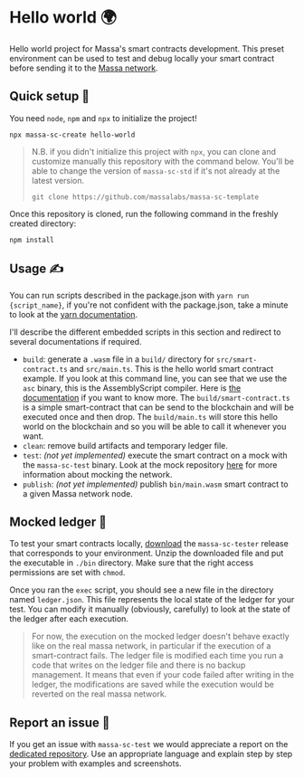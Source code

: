 # Hello world 🌍

Hello world project for Massa's smart contracts development. This preset environment can be used to test and debug locally your smart contract before sending it to the [Massa network](https://github.com/massalabs/massa).

## Quick setup 🧰

You need `node`, `npm` and `npx` to initialize the project!

```shell
npx massa-sc-create hello-world
```

> N.B. if you didn't initialize this project with `npx`, you can clone and customize manually this repository with the command below. You'll be able to change the version of `massa-sc-std` if it's not already at the latest version.
>
> ```shell
> git clone https://github.com/massalabs/massa-sc-template
> ```

Once this repository is cloned, run the following command in the freshly created directory:

```shell
npm install
```

## Usage ✍️

You can run scripts described in the package.json with `yarn run {script_name}`, if you're not confident with the package.json, take a minute to look at the [yarn documentation](https://classic.yarnpkg.com/lang/en/docs/cli/run/).

I'll describe the different embedded scripts in this section and redirect to several documentations if required.

-   `build`: generate a `.wasm` file in a `build/` directory for `src/smart-contract.ts` and `src/main.ts`. This is the hello world smart contract example. If you look at this command line, you can see that we use the `asc` binary, this is the AssemblyScript compiler. Here is [the documentation](https://www.assemblyscript.org/introduction.html) if you want to know more. The `build/smart-contract.ts` is a simple smart-contract that can be send to the blockchain and will be executed once and then drop. The `build/main.ts` will store this hello world on the blockchain and so you will be able to call it whenever you want.
-   `clean`: remove build artifacts and temporary ledger file.
-   `test`: _(not yet implemented)_ execute the smart contract on a mock with the `massa-sc-test` binary. Look at the mock repository [here](https://github.com/massalabs/massa-sc-tester) for more information about mocking the network.
-   `publish`: _(not yet implemented)_ publish `bin/main.wasm` smart contract to a given Massa network node.

## Mocked ledger 👛

To test your smart contracts locally, [download](https://github.com/massalabs/massa-sc-tester/releases) the `massa-sc-tester` release that corresponds to your environment. Unzip the downloaded file and put the executable in `./bin` directory. Make sure that the right access permissions are set with `chmod`.

Once you ran the `exec` script, you should see a new file in the directory named `ledger.json`. This file represents the local state of the ledger for your test. You can modify it manually (obviously, carefully) to look at the state of the ledger after each execution.

> For now, the execution on the mocked ledger doesn't behave exactly like on the real massa network, in particular if the execution of a smart-contract fails. The ledger file is modified each time you run a code that writes on the ledger file and there is no backup management. It means that even if your code failed after writing in the ledger, the modifications are saved while the execution would be reverted on the real massa network.

## Report an issue 🚩

If you get an issue with `massa-sc-test` we would appreciate a report on the [dedicated repository](https://github.com/massalabs/massa-sc-tester/issues/new/choose). Use an appropriate language and explain step by step your problem with examples and screenshots.
